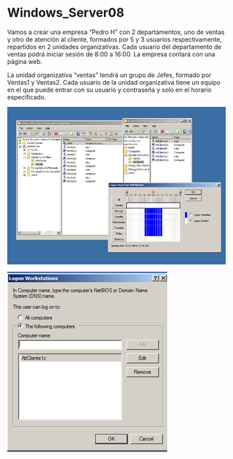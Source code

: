 # Windows_Server08


Vamos a crear una  empresa “Pedro H” con 2 departamentos, uno de ventas y otro de atención al cliente, formados por 5 y 3 usuarios respectivamente, repartidos en 2 unidades organizativas. Cada usuario del departamento de ventas podrá iniciar sesión de 8:00 a 16:00.
La empresa contará con una página web.

La unidad organizativa “ventas” tendrá un grupo de Jefes, formado por Ventas1 y Ventas2. Cada usuario de la unidad organizativa tiene un equipo en el que puede entrar con su usuario y contraseña y solo en el horario especificado.

![1](Users.PNG)

![1](ord.PNG)
